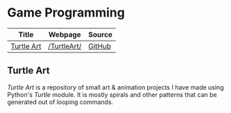 # Game Programming

| Title                     | Webpage                    | Source                                             |
| ------------------------- | -------------------------- | -------------------------------------------------- |
| [Turtle Art](#turtle-art) | [/TurtleArt/](/TurtleArt/) | [GitHub](https://github.com/jeremyglebe/TurtleArt) |

## Turtle Art
*Turtle Art* is a repository of small art & animation projects I have made using Python's *Turtle* module. It is mostly spirals and other patterns that can be generated out of looping commands.
